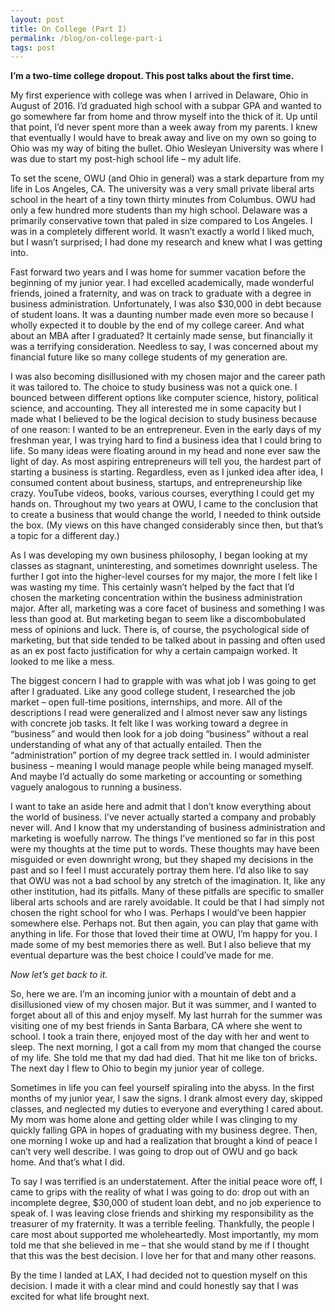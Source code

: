 ```yaml
---
layout: post
title: On College (Part I)
permalink: /blog/on-college-part-i
tags: post
---
```


**I’m a two-time college dropout. This post talks about the first time.**

My first experience with college was when I arrived in Delaware, Ohio in August of 2016. I’d graduated high school with a subpar GPA and wanted to go somewhere far from home and throw myself into the thick of it. Up until that point, I’d never spent more than a week away from my parents. I knew that eventually I would have to break away and live on my own so going to Ohio was my way of biting the bullet. Ohio Wesleyan University was where I was due to start my post-high school life – my adult life.

To set the scene, OWU (and Ohio in general) was a stark departure from my life in Los Angeles, CA. The university was a very small private liberal arts school in the heart of a tiny town thirty minutes from Columbus. OWU had only a few hundred more students than my high school. Delaware was a primarily conservative town that paled in size compared to Los Angeles. I was in a completely different world. It wasn’t exactly a world I liked much, but I wasn’t surprised; I had done my research and knew what I was getting into.

Fast forward two years and I was home for summer vacation before the beginning of my junior year. I had excelled academically, made wonderful friends, joined a fraternity, and was on track to graduate with a degree in business administration. Unfortunately, I was also $30,000 in debt because of student loans. It was a daunting number made even more so because I wholly expected it to double by the end of my college career. And what about an MBA after I graduated? It certainly made sense, but financially it was a terrifying consideration. Needless to say, I was concerned about my financial future like so many college students of my generation are.

I was also becoming disillusioned with my chosen major and the career path it was tailored to. The choice to study business was not a quick one. I bounced between different options like computer science, history, political science, and accounting. They all interested me in some capacity but I made what I believed to be the logical decision to study business because of one reason: I wanted to be an entrepreneur. Even in the early days of my freshman year, I was trying hard to find a business idea that I could bring to life. So many ideas were floating around in my head and none ever saw the light of day. As most aspiring entrepreneurs will tell you, the hardest part of starting a business is starting. Regardless, even as I junked idea after idea, I consumed content about business, startups, and entrepreneurship like crazy. YouTube videos, books, various courses, everything I could get my hands on. Throughout my two years at OWU, I came to the conclusion that to create a business that would change the world, I needed to think outside the box. (My views on this have changed considerably since then, but that’s a topic for a different day.)

As I was developing my own business philosophy, I began looking at my classes as stagnant, uninteresting, and sometimes downright useless. The further I got into the higher-level courses for my major, the more I felt like I was wasting my time. This certainly wasn’t helped by the fact that I’d chosen the marketing concentration within the business administration major. After all, marketing was a core facet of business and something I was less than good at. But marketing began to seem like a discombobulated mess of opinions and luck. There is, of course, the psychological side of marketing, but that side tended to be talked about in passing and often used as an ex post facto justification for why a certain campaign worked. It looked to me like a mess.

The biggest concern I had to grapple with was what job I was going to get after I graduated. Like any good college student, I researched the job market – open full-time positions, internships, and more. All of the descriptions I read were generalized and I almost never saw any listings with concrete job tasks. It felt like I was working toward a degree in “business” and would then look for a job doing “business” without a real understanding of what any of that actually entailed. Then the “administration” portion of my degree track settled in. I would administer business – meaning I would manage people while being managed myself. And maybe I’d actually do some marketing or accounting or something vaguely analogous to running a business.

I want to take an aside here and admit that I don’t know everything about the world of business. I’ve never actually started a company and probably never will. And I know that my understanding of business administration and marketing is woefully narrow. The things I’ve mentioned so far in this post were my thoughts at the time put to words. These thoughts may have been misguided or even downright wrong, but they shaped my decisions in the past and so I feel I must accurately portray them here. I’d also like to say that OWU was not a bad school by any stretch of the imagination. It, like any other institution, had its pitfalls. Many of these pitfalls are specific to smaller liberal arts schools and are rarely avoidable. It could be that I had simply not chosen the right school for who I was. Perhaps I would’ve been happier somewhere else. Perhaps not. But then again, you can play that game with anything in life. For those that loved their time at OWU, I’m happy for you. I made some of my best memories there as well. But I also believe that my eventual departure was the best choice I could’ve made for me.

_Now let’s get back to it._

So, here we are. I’m an incoming junior with a mountain of debt and a disillusioned view of my chosen major. But it was summer, and I wanted to forget about all of this and enjoy myself. My last hurrah for the summer was visiting one of my best friends in Santa Barbara, CA where she went to school. I took a train there, enjoyed most of the day with her and went to sleep. The next morning, I got a call from my mom that changed the course of my life. She told me that my dad had died. That hit me like ton of bricks. The next day I flew to Ohio to begin my junior year of college.

Sometimes in life you can feel yourself spiraling into the abyss. In the first months of my junior year, I saw the signs. I drank almost every day, skipped classes, and neglected my duties to everyone and everything I cared about. My mom was home alone and getting older while I was clinging to my quickly falling GPA in hopes of graduating with my business degree. Then, one morning I woke up and had a realization that brought a kind of peace I can’t very well describe. I was going to drop out of OWU and go back home. And that’s what I did.

To say I was terrified is an understatement. After the initial peace wore off, I came to grips with the reality of what I was going to do: drop out with an incomplete degree, $30,000 of student loan debt, and no job experience to speak of. I was leaving close friends and shirking my responsibility as the treasurer of my fraternity. It was a terrible feeling. Thankfully, the people I care most about supported me wholeheartedly. Most importantly, my mom told me that she believed in me – that she would stand by me if I thought that this was the best decision. I love her for that and many other reasons.

By the time I landed at LAX, I had decided not to question myself on this decision. I made it with a clear mind and could honestly say that I was excited for what life brought next.
